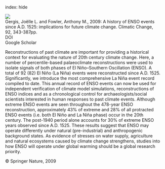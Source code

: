 index: hide

<div class="Citation">
    <div class="Citation-thumb CitationThumb-linked"  data-href="https://doi.org/10.1007/s10584-008-9476-z">
      <img src="https://static.claimspace.cloud/climate-study-static/refs/thumbs/5/Gergis_and_Fowler_2009-thumb.png" />
    </div>

  <div class="Citation-body">
    <div class="Citation-text">Gergis, Joëlle L. and Fowler, Anthony M., 2009: A history of ENSO events since A.D. 1525: implications for future climate change. <span class="Article-journal">Climatic Change, </span><span class="Article-volume">92, </span>343-387pp.</div>
    <div class="Citation-links">
      <div class="CitationLink" data-href="https://doi.org/10.1007/s10584-008-9476-z">
        <div class="CitationLink-icon CitationLink-Doi"></div>
        <div class="CitationLink-text">DOI</div>
      </div>
      <div class="CitationLink" data-href="https://scholar.google.com/scholar?q=10.1007/s10584-008-9476-z">
        <div class="CitationLink-icon CitationLink-Scholar"></div>
        <div class="CitationLink-text">Google Scholar</div>
      </div>
    </div>
  </div>
</div>

Reconstructions of past climate are important for providing a historical context for evaluating the nature of 20th century climate change. Here, a number of percentile-based palaeoclimate reconstructions were used to isolate signals of both phases of El Niño–Southern Oscillation (ENSO). A total of 92 (82) El Niño (La Niña) events were reconstructed since A.D. 1525. Significantly, we introduce the most comprehensive La Niña event record compiled to date. This annual record of ENSO events can now be used for independent verification of climate model simulations, reconstructions of ENSO indices and as a chronological control for archaeologists/social scientists interested in human responses to past climate events. Although extreme ENSO events are seen throughout the 478-year ENSO reconstruction, approximately 43% of extreme and 28% of all protracted ENSO events (i.e. both El Niño and La Niña phase) occur in the 20th century. The post-1940 period alone accounts for 30% of extreme ENSO years observed since A.D. 1525. These results suggest that ENSO may operate differently under natural (pre-industrial) and anthropogenic background states. As evidence of stresses on water supply, agriculture and natural ecosystems caused by climate change strengthens, studies into how ENSO will operate under global warming should be a global research priority.

<div class="Citation-copy">
&copy; Springer Nature, 2009
</div>